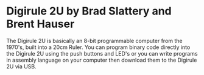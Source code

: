 # Digirule 2U by Brad Slattery and Brent Hauser

The Digirule 2U is basically an 8-bit programmable computer from the 1970's, built into a 20cm Ruler. You can program binary code directly into the Digirule 2U using the push buttons and LED's or you can write programs in assembly language on your computer then download them to the Digirule 2U via USB.
